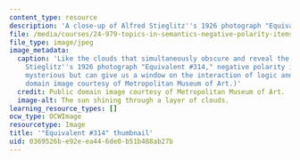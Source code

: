 ```yaml
---
content_type: resource
description: 'A close-up of Alfred Stieglitz''s 1926 photograph "Equivalent #314"'
file: /media/courses/24-979-topics-in-semantics-negative-polarity-items-fall-2018/0369526be92eea446de0b51b488ab27b_24-979f18-th.jpg
file_type: image/jpeg
image_metadata:
  caption: 'Like the clouds that simultaneously obscure and reveal the sun in Alfred
    Stieglitz''s 1926 photograph "Equivalent #314," negative polarity items may appear
    mysterious but can give us a window on the interaction of logic and grammar. (Public
    domain image courtesy of Metropolitan Museum of Art.)'
  credit: Public domain image courtesy of Metropolitan Museum of Art.
  image-alt: The sun shining through a layer of clouds.
learning_resource_types: []
ocw_type: OCWImage
resourcetype: Image
title: '"Equivalent #314" thumbnail'
uid: 0369526b-e92e-ea44-6de0-b51b488ab27b
---
```

